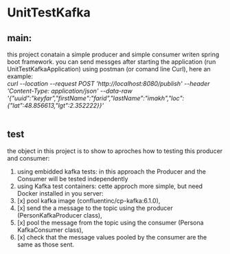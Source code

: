 # UnitTestKafka

## main:

this project conatain a simple producer and simple consumer writen spring boot framework.
you can send messges after starting the application (run UnitTestKafkaApplication) using postman (or comand line Curl), here an example: <br>
*curl --location --request POST 'http://localhost:8080/publish' --header 'Content-Type: application/json' --data-raw '{"uuid":"keyfar","firstName":"farid","lastName":"imakh","loc":{"lat":48.856613,"lgt":2.352222}}'* <br><br>

## test

the object in this project is to show to aproches how to testing this producer and consumer:
1. using embidded kafka tests: in this approach the Producer and the Consumer will be tested independently
2. using Kafka test containers: cette approch more simple, but need Docker installed in you server:
1. [x] pool kafka image (confluentinc/cp-kafka:6.1.0),
2. [x] send the a message to the topic using the producer (PersonKafkaProducer class),
3. [x] pool the message from the topic using the consumer (Persona KafkaConsumer class),
4. [x] check that the message values pooled by the consumer are the same as those sent.